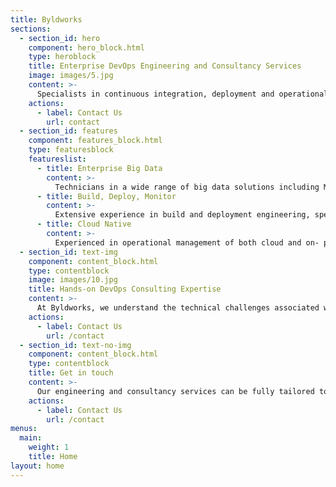 ```yaml
---
title: Byldworks
sections:
  - section_id: hero
    component: hero_block.html
    type: heroblock
    title: Enterprise DevOps Engineering and Consultancy Services
    image: images/5.jpg
    content: >-
      Specialists in continuous integration, deployment and operational management of both cloud and on- premises application environments.
    actions:
      - label: Contact Us
        url: contact
  - section_id: features
    component: features_block.html
    type: featuresblock
    featureslist:
      - title: Enterprise Big Data
        content: >-
          Technicians in a wide range of big data solutions including MongoDB, HBase and Impala, covering cluster & rack topology design, tooling and operational management.
      - title: Build, Deploy, Monitor
        content: >-
          Extensive experience in build and deployment engineering, specialising in Continuous Delivery and Continuous Operations, streamlining deployment pipelines for mission critical trading & risk management applications.
      - title: Cloud Native
        content: >-
          Experienced in operational management of both cloud and on- premises application environments.
  - section_id: text-img
    component: content_block.html
    type: contentblock
    image: images/10.jpg
    title: Hands-on DevOps Consulting Expertise
    content: >-
      At Byldworks, we understand the technical challenges associated with managing complex applications and infrastructure in large scale enterprise environments.  With over 10 years of industry experience, our team are fully equiped to help make your projects a success.
    actions:
      - label: Contact Us
        url: /contact
  - section_id: text-no-img
    component: content_block.html
    type: contentblock
    title: Get in touch
    content: >-
      Our engineering and consultancy services can be fully tailored to the specific needs of your business.  Get in touch to find out more.
    actions:
      - label: Contact Us
        url: /contact
menus:
  main:
    weight: 1
    title: Home
layout: home
---
```

